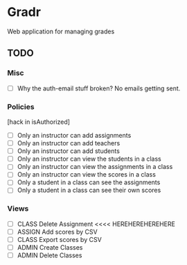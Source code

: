 # Gradr

Web application for managing grades

## TODO

### Misc

- [ ] Why the auth-email stuff broken? No emails getting sent.

### Policies

[hack in isAuthorized]

- [ ] Only an instructor can add assignments
- [ ] Only an instructor can add teachers
- [ ] Only an instructor can add students
- [ ] Only an instructor can view the students in a class
- [ ] Only an instructor can view the assignments in a class
- [ ] Only an instructor can view the scores in a class
- [ ] Only a student in a class can see the assignments
- [ ] Only a student in a class can see their own scores

### Views

- [ ] CLASS   Delete Assignment         <<<<    HEREHEREHEREHERE
- [ ] ASSIGN  Add scores      by CSV     
- [ ] CLASS   Export scores   by CSV     
- [ ] ADMIN   Create Classes
- [ ] ADMIN   Delete Classes

[upload]: http://stackoverflow.com/questions/23377137/how-to-read-contents-of-an-uploaded-file


[confirm]:
http://stackoverflow.com/questions/16849117/html-how-to-do-a-confirmation-popup-to-a-submit-button-and-then-send-the-reque

